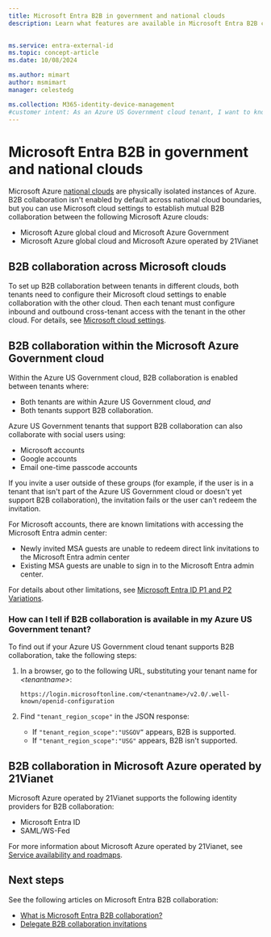 ```yaml
---
title: Microsoft Entra B2B in government and national clouds
description: Learn what features are available in Microsoft Entra B2B collaboration in US Government and national clouds 

 
ms.service: entra-external-id
ms.topic: concept-article
ms.date: 10/08/2024

ms.author: mimart
author: msmimart
manager: celestedg

ms.collection: M365-identity-device-management
#customer intent: As an Azure US Government cloud tenant, I want to know if B2B collaboration is available in my tenant, so that I can determine if I can collaborate with other tenants and social users using Microsoft, Google accounts, or email one-time passcode accounts.
---
```


# Microsoft Entra B2B in government and national clouds

Microsoft Azure [national clouds](~/identity-platform/authentication-national-cloud.md) are physically isolated instances of Azure. B2B collaboration isn't enabled by default across national cloud boundaries, but you can use Microsoft cloud settings to establish mutual B2B collaboration between the following Microsoft Azure clouds:

- Microsoft Azure global cloud and Microsoft Azure Government
- Microsoft Azure global cloud and Microsoft Azure operated by 21Vianet

## B2B collaboration across Microsoft clouds

To set up B2B collaboration between tenants in different clouds, both tenants need to configure their Microsoft cloud settings to enable collaboration with the other cloud. Then each tenant must configure inbound and outbound cross-tenant access with the tenant in the other cloud. For details, see [Microsoft cloud settings](cross-cloud-settings.md).

## B2B collaboration within the Microsoft Azure Government cloud

Within the Azure US Government cloud, B2B collaboration is enabled between tenants where:

- Both tenants are within Azure US Government cloud, *and*
- Both tenants support B2B collaboration.

Azure US Government tenants that support B2B collaboration can also collaborate with social users using:

- Microsoft accounts
- Google accounts
- Email one-time passcode accounts

If you invite a user outside of these groups (for example, if the user is in a tenant that isn't part of the Azure US Government cloud or doesn't yet support B2B collaboration), the invitation fails or the user can't redeem the invitation.

For Microsoft accounts, there are known limitations with accessing the Microsoft Entra admin center:

- Newly invited MSA guests are unable to redeem direct link invitations to the Microsoft Entra admin center
- Existing MSA guests are unable to sign in to the Microsoft Entra admin center.

For details about other limitations, see [Microsoft Entra ID P1 and P2 Variations](/azure/azure-government/compare-azure-government-global-azure#azure-active-directory-premium-p1-and-p2).

### How can I tell if B2B collaboration is available in my Azure US Government tenant?

To find out if your Azure US Government cloud tenant supports B2B collaboration, take the following steps:

1. In a browser, go to the following URL, substituting your tenant name for *&lt;tenantname&gt;*:

   `https://login.microsoftonline.com/<tenantname>/v2.0/.well-known/openid-configuration`

2. Find `"tenant_region_scope"` in the JSON response:

   - If `"tenant_region_scope":"USGOV”` appears, B2B is supported.
   - If `"tenant_region_scope":"USG"` appears, B2B isn't supported.

## B2B collaboration in Microsoft Azure operated by 21Vianet

Microsoft Azure operated by 21Vianet supports the following identity providers for B2B collaboration:

- Microsoft Entra ID
- SAML/WS-Fed

For more information about Microsoft Azure operated by 21Vianet, see [Service availability and roadmaps](/azure/china/concepts-service-availability).

## Next steps

See the following articles on Microsoft Entra B2B collaboration:

- [What is Microsoft Entra B2B collaboration?](what-is-b2b.md)
- [Delegate B2B collaboration invitations](external-collaboration-settings-configure.md)
